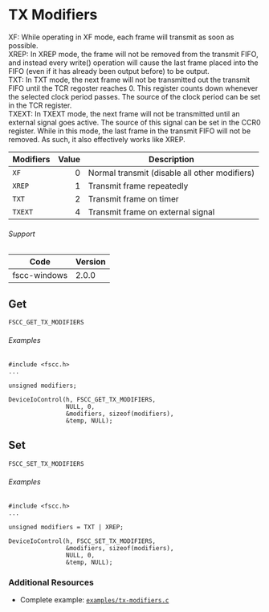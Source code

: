 # TX Modifiers
XF: While operating in XF mode, each frame will transmit as soon as possible.  
XREP: In XREP mode, the frame will not be removed from the transmit FIFO, and instead every write() operation will cause the last frame placed into the FIFO (even if it has already been output before) to be output.  
TXT: In TXT mode, the next frame will not be transmitted out the transmit FIFO until the TCR regoster reaches 0. This register counts down whenever the selected clock period passes. The source of the clock period can be set in the TCR register.  
TXEXT: In TXEXT mode, the next frame will not be transmitted until an external signal goes active. The source of this signal can be set in the CCR0 register. While in this mode, the last frame in the transmit FIFO will not be removed. As such, it also effectively works like XREP.  

| Modifiers | Value | Description |
| --------- | -----:| ----------- |
| `XF` | 0 | Normal transmit (disable all other modifiers) |
| `XREP` | 1 | Transmit frame repeatedly |
| `TXT` | 2 | Transmit frame on timer |
| `TXEXT` | 4 | Transmit frame on external signal |

###### Support
| Code | Version |
| ---- | ------- |
| fscc-windows | 2.0.0 |

## Get
```c
FSCC_GET_TX_MODIFIERS
```

###### Examples
```
#include <fscc.h>
...

unsigned modifiers;

DeviceIoControl(h, FSCC_GET_TX_MODIFIERS,
				NULL, 0,
				&modifiers, sizeof(modifiers),
				&temp, NULL);
```


## Set
```c
FSCC_SET_TX_MODIFIERS
```

###### Examples
```
#include <fscc.h>
...

unsigned modifiers = TXT | XREP;

DeviceIoControl(h, FSCC_SET_TX_MODIFIERS,
				&modifiers, sizeof(modifiers),
				NULL, 0,
				&temp, NULL);
```


### Additional Resources
- Complete example: [`examples/tx-modifiers.c`](../examples/tx-modifiers.c)
